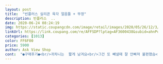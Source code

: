 ```yaml
---
layout: post 
title:  "빈플러스 실리콘 육각 얼음틀 + 뚜껑" 
description: 빈플러스  ..
date: 2020-06-24 08:24:19 
img: https://static.coupangcdn.com/image/retail/images/2020/05/26/12/3/070be911-e533-4da6-9579-429dc2a9aea2.jpg 
linkUrl: https://link.coupang.com/re/AFFSDP?lptag=AF3600438&subid=ahnPublicAsk&pageKey=212794793&itemId=642687616&vendorItemId=4675228134&traceid=V0-113-5c6d6ececf58702e 
categories: [1013] 
color: FF6F00 
price: 5900 
author: Ask View Shop 
cont:  "●구매후기●<br/>귀차니는  짧게 남겨요<br/>그건 또 빼낼때 잘 안빠져 불편했슴<br/>근데 이건 오우 얇아 가지고<br/>기대없이 틀바닥을 위로 미는데<br/>기분 ㄱ좋았슴<br/>동생이 맘에든다네영<br/>두 개만 산걸 후회하고 있슴<br/>때로는 실리콘틀도 썼는데<br/>뚜껑 열곤 망쳤군.<br/> .<br/><br/>먼저 후기 남겨주신분들감사해요<br/>물 쫌 덜 너란 말 무시하고 가득 넣고는<br/>밀어서 빼는게 넘 쉬움<br/>실리콘을 뒤집고 힘들게 빼냄<br/>실리콘이라 편리하고 얼음도 잘 빠지구영<br/>써봤던 얼음틀중 베스트 !<br/>쓰던 실리콘틀 하곤 차원이 다름<br/>쓸 때마다 물 흘리고 불편했슴<br/>얄프레한게 이건 진짜 얼음 전용임<br/>어메이징<br/>여름내 볼얼음틀 썼는데<br/>와 진즉 살걸<br/>와우!<br/>왕볼 작은볼<br/>윗면이 아이스 링크판처럼 매끈하게 붙어<br/>육각  얼음들로 낱낱이 다 떨어져버림<br/>잘쓸게영<br/>정말 좋아요!<br/>하루 지나 열어보니<br/>" 
---
```


